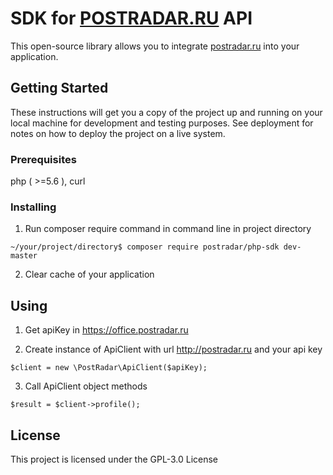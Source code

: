 # SDK for [POSTRADAR.RU](http://postradar.ru/) API

This open-source library allows you to integrate [postradar.ru](http://postradar.ru/) into your application.

## Getting Started

These instructions will get you a copy of the project up and running on your local machine for development and testing purposes. See deployment for notes on how to deploy the project on a live system.

### Prerequisites

php ( >=5.6 ), curl


### Installing

1. Run composer require command in command line in project directory

```
~/your/project/directory$ composer require postradar/php-sdk dev-master

```

2. Clear cache of your application


## Using

1. Get apiKey in https://office.postradar.ru

2. Create instance of ApiClient with url http://postradar.ru and your api key
```
$client = new \PostRadar\ApiClient($apiKey);

```
3. Call ApiClient object methods
```
$result = $client->profile();

```

## License

This project is licensed under the GPL-3.0 License

